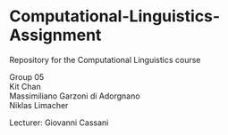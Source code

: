# Computational-Linguistics-Assignment
Repository for the Computational Linguistics course

Group 05
<br>
Kit Chan
<br>
Massimiliano Garzoni di Adorgnano
<br>
Niklas Limacher

Lecturer: Giovanni Cassani
